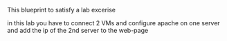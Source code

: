 This blueprint to satisfy a lab excerise 

in this lab you have to connect 2 VMs and configure apache on one server
and add the ip of the 2nd server to the web-page
